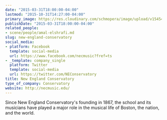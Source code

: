 ```yaml
---
date: "2015-03-31T18:00:00-04:00"
lastmod: "2015-10-31T14:27:00-04:00"
primary_image: https://res.cloudinary.com/schmopera/image/upload/v1545409169/media/webhook-uploads/1446316059741/Logo---NEC.jpg.jpg
publishDate: "2015-03-31T18:00:00-04:00"
related_people:
- scene/people/amal-elshrafi.md
slug: new-england-conservatory
social_media:
- platform: Facebook
  template: social-media
  url: https://www.facebook.com/necmusic?fref=ts
- _template: company_single
  platform: Twitter
  template: social-media
  url: https://twitter.com/NEConservatory
title: New England Conservatory
type_of_company: Conservatory
website: http://necmusic.edu/
---
```


<p>
	Since New England Conservatory's founding in 1867, the school and its musicians have played a major role in the musical life of Boston, the nation, and the world.<br>
</p>
